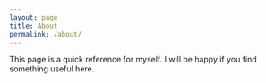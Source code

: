 ```yaml
---
layout: page
title: About
permalink: /about/
---
```


This page is a quick reference for myself. I will be happy if you find something useful here.

